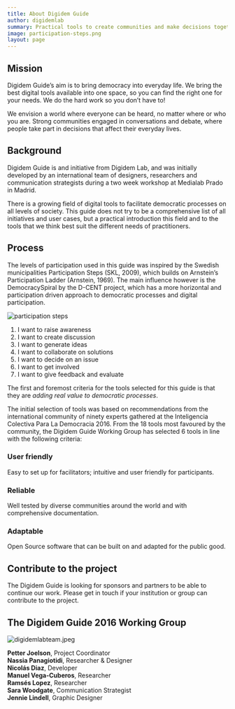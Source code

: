 ```yaml
---
title: About Digidem Guide
author: digidemlab
summary: Practical tools to create communities and make decisions together.
image: participation-steps.png
layout: page
---
```


## Mission

Digidem Guide’s aim is to bring democracy into everyday life. We bring the best digital tools available into one space, so you can find the right one for your needs. We do the hard work so you don’t have to!

We envision a world where everyone can be heard, no matter where or who you are. Strong communities engaged in conversations and debate, where people take part in decisions that affect their everyday lives.

## Background

Digidem Guide is and initiative from Digidem Lab, and was initially developed by an international team of designers, researchers and communication strategists during a two week workshop at Medialab Prado in Madrid.

There is a growing field of digital tools to facilitate democratic processes on all levels of society. This guide does not try to be a comprehensive list of all initiatives and user cases, but a practical introduction this field and to the tools that we think best suit the different needs of practitioners.

## Process

The levels of participation used in this guide was inspired by the Swedish municipalities Participation Steps (SKL, 2009), which builds on Arnstein’s Participation Ladder (Arnstein, 1969). The main influence however is the DemocracySpiral by the D-CENT project, which has a more horizontal and participation driven approach to democratic processes and digital participation.

![participation steps]({{site.baseurl}}assets/images/png/participation-steps.png)

1. I want to raise awareness
2. I want to create discussion
3. I want to generate ideas
4. I want to collaborate on solutions
5. I want to decide on an issue
6. I want to get involved
7. I want to give feedback and evaluate

The first and foremost criteria for the tools selected for this guide is that they are *adding real value to democratic processes*.

The initial selection of tools was based on recommendations from the international community of ninety experts gathered at the Inteligencia Colectiva Para La Democracia 2016. From the 18 tools most favoured by the community, the Digidem Guide Working Group has selected 6 tools in line with the following criteria:

### User friendly
Easy to set up for facilitators; intuitive and user friendly for participants.

### Reliable
Well tested by diverse communities around the world and with comprehensive documentation.

### Adaptable
Open Source software that can be built on and adapted for the public good.

## Contribute to the project

The Digidem Guide is looking for sponsors and partners to be able to continue our work. Please get in touch if your institution or group can contribute to the project.

## The Digidem Guide 2016 Working Group

![digidemlabteam.jpeg]({{site.baseurl}}uploads/digidemlabteam.jpeg)

**Petter Joelson**, Project Coordinator  
**Nassia Panagiotidi**, Researcher & Designer  
**Nicolás Diaz**, Developer  
**Manuel Vega-Cuberos**, Researcher  
**Ramsés Lopez**, Researcher  
**Sara Woodgate**, Communication Strategist  
**Jennie Lindell**, Graphic Designer  
